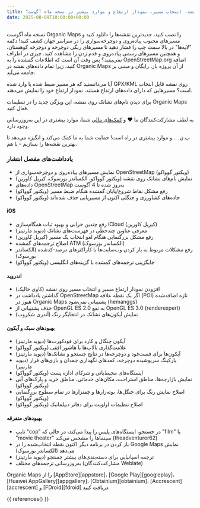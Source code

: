 ```yaml
---
title: "مسیرهای پیاده‌روی و دوچرخه‌سواری، نام‌های نشانک روی نقشه، انتخاب مسیر، نمودار ارتفاع و موارد بیشتر در نسخه ماه آگوست"
date: 2025-08-09T10:00:00+00:00
---
```


نسخه ماه آگوست Organic Maps را نصب کنید، جدیدترین نقشه‌ها را دانلود کنید و مسیرهای محبوب پیاده‌روی و دوچرخه‌سواری را در سراسر جهان کشف کنید! دکمه "لایه‌ها" در بالا سمت چپ را فشار دهید تا مسیرهای رنگی دوچرخه و دوچرخه کوهستان، و همچنین مسیرهای رسمی پیاده‌روی و قدم زدن را مشاهده کنید. چیزی در اطراف نمی‌بینید؟ پس وقت آن است که اطلاعات گمشده را به OpenStreetMap.org اضافه کنید، زیرا تمام داده‌های نقشه در Organic Maps از آن پروژه باز، رایگان و مبتنی بر جامعه می‌آید.

آیا می‌دانستید که هر مسیر ضبط شده یا وارد شده GPX/KML روی نقشه قابل انتخاب است؟ مسیرهایی که دارای داده‌های ارتفاع هستند، نمودار ارتفاع خود را نمایش می‌دهند.

برای دیدن نام‌های نشانک روی نقشه، این ویژگی جدید را در تنظیمات Organic Maps فعال کنید.

به لطف مشارکت‌کنندگان ما ❤️ و [کمک‌های مالی](@/donate/index.fa-IR.md) شما، موارد بیشتری در این به‌روزرسانی وجود دارد.

پ.ن. ...و موارد بیشتری در راه است! حمایت شما به ما کمک می‌کند و انگیزه می‌دهد تا بهترین نقشه‌ها را بسازیم - با هم.

### یادداشت‌های مفصل انتشار

- نمایش مسیرهای پیاده‌روی و دوچرخه‌سواری از OpenStreetMap (ویکتور گوواکو)
- نمایش نام‌های نشانک روی نقشه (ویکتور گوواکو، الکساندر بورسوک، کیریل کاورین)
- داده‌های OpenStreetMap به‌روز شده تا 4 آگوست
- رفع مشکل نقاط شروع/پایان گمشده هنگام ضبط مسیر (ویکتور گوواکو)
- جاده‌های کشاورزی و جنگلی اکنون از مسیریابی حذف شده‌اند (ویکتور گوواکو)

#### iOS
- رفع چندین خرابی و بهبود ثبات همگام‌سازی iCloud (کیریل کاورین)
- معرفی عناوین چندخطی در فهرست‌های نشانک (دیوید مارتینز)
- رفع مشکل بزرگنمایی هنگام لغو انتخاب یک مسیر (کیریل کاورین)
- اصلاح ترجمه‌های گمشده ATM (الکساندر بورسوک)
- رفع مشکلات مربوط به باز کردن وب‌سایت‌ها با کاراکترهای درصد-کدشده (الکساندر بورسوک)
- جایگزینی ترجمه‌های گمشده با گزینه‌های انگلیسی (ویکتور گوواکو)

#### اندروید
- افزودن نمودار ارتفاع مسیر و انتخاب مسیر روی نقشه (کاوی خالیک)
- گذاشتن یادداشت در OpenStreetMap اگر یک نقطه علاقه (POI) تازه اضافه‌شده هنوز در Organic Maps پشتیبانی نمی‌شود (hemanggs)
- حذف پشتیبانی از OpenGL ES 2.0 به نفع OpenGL ES 3.0 (renderexpert)
- نمایش آیکون‌های نشانک در انتخابگر رنگ (آندری شکروب)

#### بهبودهای سبک و آیکون
- آیکون چنگال و کارد برای فودکورت‌ها (دیوید مارتینز)
- علامت‌گذاری تالاب‌ها با هاشور افقی (ویکتور گوواکو)
- آیکون‌ها برای فست‌فود و دوچرخه‌ها در نتایج جستجو و نشانک‌ها (دیوید مارتینز)
- پارکینگ سرپوشیده دوچرخه، کمدهای نگهداری چمدان و بازی‌های فرار (دیوید مارتینز)
- ایستگاه‌های محیط‌بانی و شرکای اداره پست (ویکتور گوواکو)
- نمایش بازارچه‌ها، مناطق استراحت، مکان‌های خدماتی، مناطق خرید و پارک‌های آبی (ویکتور گوواکو)
- اصلاح نمایش رنگ برای جنگل‌ها، بوته‌زارها و چمنزارها در تمام سطوح بزرگنمایی (ویکتور گوواکو)
- اصلاح تنظیمات اولویت برای دفاتر دیپلماتیک (ویکتور گوواکو)

#### بهبودهای متفرقه
- تایپ "cop" در جستجو، ایستگاه‌های پلیس را پیدا می‌کند، در حالی که "film" یا "movie theater" سینماها را مشخص می‌کند (theadventurer62)
- باز کردن در برنامه دیگر اکنون نقطه انتخاب‌شده را در Google Maps نمایش می‌دهد (الکساندر بورسوک)
- ترجمه اسپانیایی برای دسته‌بندی‌های بیشتر جستجو (دیوید مارتینز)
- به‌روزرسانی ترجمه‌های مختلف (مشارکت‌کنندگان Weblate)

Organic Maps را از [AppStore][appstore]، [Google Play][googleplay]، [Huawei AppGallery][appgallery]، [Obtainium][obtainium]، [Accrescent][accrescent] و [FDroid][fdroid] دریافت کنید.

{{ references() }}
